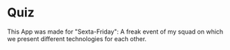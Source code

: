 # Quiz
This App was made for "Sexta-Friday": A freak event of my squad on which we present different technologies for each other.
